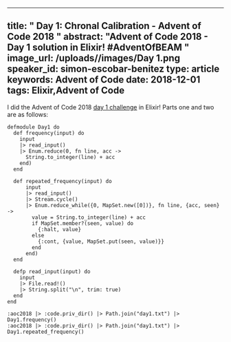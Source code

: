 
---
title: " Day 1: Chronal Calibration - Advent of Code 2018
"
abstract: "Advent of Code 2018 - Day 1 solution in Elixir! #AdventOfBEAM
"
image_url: /uploads//images/Day 1.png
speaker_id: simon-escobar-benitez
type: article
keywords: Advent of Code
date: 2018-12-01
tags: Elixir,Advent of Code
---
I did&nbsp;the Advent of Code 2018 <a href="https://adventofcode.com/2018/day/1">day 1 challenge</a>&nbsp;in Elixir! Parts one and two are as follows:

<pre>
<code class="language-elixir">defmodule Day1 do
  def frequency(input) do
    input
    |&gt; read_input()
    |&gt; Enum.reduce(0, fn line, acc -&gt;
      String.to_integer(line) + acc
    end)
  end

  def repeated_frequency(input) do
      input
      |&gt; read_input()
      |&gt; Stream.cycle()
      |&gt; Enum.reduce_while({0, MapSet.new([0])}, fn line, {acc, seen} -&gt;
        value = String.to_integer(line) + acc
        if MapSet.member?(seen, value) do
          {:halt, value}
        else
          {:cont, {value, MapSet.put(seen, value)}}
        end
      end)
  end

  defp read_input(input) do
    input
    |&gt; File.read!()
    |&gt; String.split("\n", trim: true)
  end
end

:aoc2018 |&gt; :code.priv_dir() |&gt; Path.join("day1.txt") |&gt; Day1.frequency()
:aoc2018 |&gt; :code.priv_dir() |&gt; Path.join("day1.txt") |&gt; Day1.repeated_frequency()</code></pre>

&nbsp;

&nbsp;

